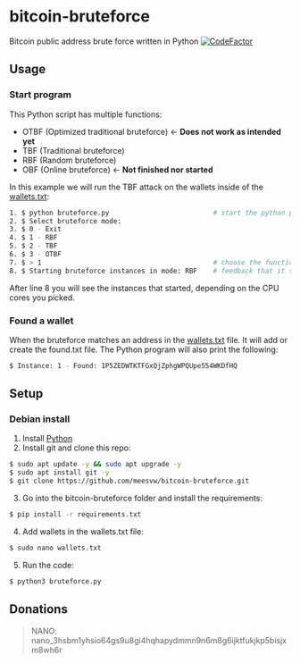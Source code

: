 # bitcoin-bruteforce
Bitcoin public address brute force written in Python
[![CodeFactor](https://www.codefactor.io/repository/github/meesvw/bitcoin-bruteforce/badge)](https://www.codefactor.io/repository/github/meesvw/bitcoin-bruteforce)

## Usage

### Start program
This Python script has multiple functions:
- OTBF (Optimized traditional bruteforce) <- **Does not work as intended yet**
- TBF  (Traditional bruteforce)
- RBF  (Random bruteforce)
- OBF  (Online bruteforce) <- **Not finished nor started**

In this example we will run the TBF attack on the wallets inside of the [wallets.txt](wallets.txt):
```bash
1. $ python bruteforce.py                          # start the python program
2. $ Select bruteforce mode:
3. $ 0 - Exit
4. $ 1 - RBF
5. $ 2 - TBF
6. $ 3 - OTBF
7. $ > 1                                           # choose the function to use
8. $ Starting bruteforce instances in mode: RBF    # feedback that it started bruteforcing
```

After line 8 you will see the instances that started, depending on the CPU cores you picked.

### Found a wallet
When the bruteforce matches an address in the [wallets.txt](wallets.txt) file. It will add or create the found.txt file. The Python program will also print the following:
```bash
$ Instance: 1 - Found: 1P5ZEDWTKTFGxQjZphgWPQUpe554WKDfHQ
```

## Setup

### Debian install
1. Install [Python](https://www.python.org/downloads/)
2. Install git and clone this repo:

```bash
$ sudo apt update -y && sudo apt upgrade -y
$ sudo apt install git -y
$ git clone https://github.com/meesvw/bitcoin-bruteforce.git
```

3. Go into the bitcoin-bruteforce folder and install the requirements:

```bash
$ pip install -r requirements.txt
```

4. Add wallets in the wallets.txt file:
```bash
$ sudo nano wallets.txt
```

5. Run the code:

```bash
$ python3 bruteforce.py
```

## Donations
> NANO: nano_3hsbm1yhsio64gs9u8gi4hqhapydmmn9n6m8g6ijktfukjkp5bisjxm8wh6r
